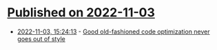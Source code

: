 # [Published on 2022-11-03](index.md)

* [2022-11-03, 15:24:13](https://lobste.rs/s/0zgx9r/good_old_fashioned_code_optimization) - [Good old-fashioned code optimization never goes out of style](https://pythonspeed.com/articles/old-fashioned-software-optimized/)
